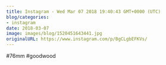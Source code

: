 ```yaml
---
title: Instagram - Wed Mar 07 2018 19:40:43 GMT+0000 (UTC)
blog/categories:
- instagram
date: 2018-03-07
image: images/blog/1520451643441.jpg
originalURL: https://www.instagram.com/p/BgCLgbEFKVs/
---
```


#76mm #goodwood